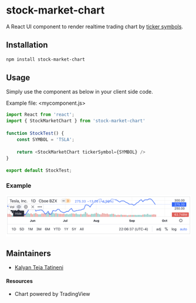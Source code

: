 # stock-market-chart

A React UI component to render realtime trading chart by [ticker symbols](https://stockanalysis.com/stocks/).

## Installation

```sh
npm install stock-market-chart
```

## Usage

Simply use the component as below in your client side code.

Example file: <mycomponent.js>

```js
import React from 'react';
import { StockMarketChart } from 'stock-market-chart'

function StockTest() {
    const SYMBOL = 'TSLA';

    return <StockMarketChart tickerSymbol={SYMBOL} />
}

export default StockTest;
```

### Example

![](media/screenshot.png)


## Maintainers

- [Kalyan Teja Tatineni](https://github.com/kalyanteja)


#### Resources

- Chart powered by TradingView